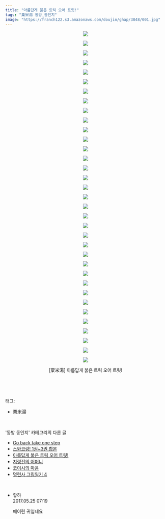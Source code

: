 ```yaml
---
title: "아름답게 붉은 트릭 오어 트릿!"
tags: "粟米湯 동방_동인지"
image: "https://franch122.s3.amazonaws.com/doujin/ghap/3048/001.jpg"
---
```

<div class="article">
<p style="text-align: center; clear: none; float: none;"><img src="{{ site.imgserver4 }}/ghap/3048/001.jpg"/></p>
<p style="text-align: center; clear: none; float: none;"><img src="{{ site.imgserver4 }}/ghap/3048/002.jpg"/></p>
<p style="text-align: center; clear: none; float: none;"><img src="{{ site.imgserver4 }}/ghap/3048/003.jpg"/></p>
<p style="text-align: center; clear: none; float: none;"><img src="{{ site.imgserver4 }}/ghap/3048/004.jpg"/></p>
<p style="text-align: center; clear: none; float: none;"><img src="{{ site.imgserver4 }}/ghap/3048/005.jpg"/></p>
<p style="text-align: center; clear: none; float: none;"><img src="{{ site.imgserver4 }}/ghap/3048/006.jpg"/></p>
<p style="text-align: center; clear: none; float: none;"><img src="{{ site.imgserver4 }}/ghap/3048/007.jpg"/></p>
<p style="text-align: center; clear: none; float: none;"><img src="{{ site.imgserver4 }}/ghap/3048/008.jpg"/></p>
<p style="text-align: center; clear: none; float: none;"><img src="{{ site.imgserver4 }}/ghap/3048/009.jpg"/></p>
<p style="text-align: center; clear: none; float: none;"><img src="{{ site.imgserver4 }}/ghap/3048/010.jpg"/></p>
<p style="text-align: center; clear: none; float: none;"><img src="{{ site.imgserver4 }}/ghap/3048/011.jpg"/></p>
<p style="text-align: center; clear: none; float: none;"><img src="{{ site.imgserver4 }}/ghap/3048/012.jpg"/></p>
<p style="text-align: center; clear: none; float: none;"><img src="{{ site.imgserver4 }}/ghap/3048/013.jpg"/></p>
<p style="text-align: center; clear: none; float: none;"><img src="{{ site.imgserver4 }}/ghap/3048/014.jpg"/></p>
<p style="text-align: center; clear: none; float: none;"><img src="{{ site.imgserver4 }}/ghap/3048/015.jpg"/></p>
<p style="text-align: center; clear: none; float: none;"><img src="{{ site.imgserver4 }}/ghap/3048/016.jpg"/></p>
<p style="text-align: center; clear: none; float: none;"><img src="{{ site.imgserver4 }}/ghap/3048/017.jpg"/></p>
<p style="text-align: center; clear: none; float: none;"><img src="{{ site.imgserver4 }}/ghap/3048/018.jpg"/></p>
<p style="text-align: center; clear: none; float: none;"><img src="{{ site.imgserver4 }}/ghap/3048/019.jpg"/></p>
<p style="text-align: center; clear: none; float: none;"><img src="{{ site.imgserver4 }}/ghap/3048/020.jpg"/></p>
<p style="text-align: center; clear: none; float: none;"><img src="{{ site.imgserver4 }}/ghap/3048/021.jpg"/></p>
<p style="text-align: center; clear: none; float: none;"><img src="{{ site.imgserver4 }}/ghap/3048/022.jpg"/></p>
<p style="text-align: center; clear: none; float: none;"><img src="{{ site.imgserver4 }}/ghap/3048/023.jpg"/></p>
<p style="text-align: center; clear: none; float: none;"><img src="{{ site.imgserver4 }}/ghap/3048/024.jpg"/></p>
<p style="text-align: center; clear: none; float: none;"><img src="{{ site.imgserver4 }}/ghap/3048/025.jpg"/></p>
<p style="text-align: center; clear: none; float: none;"><img src="{{ site.imgserver4 }}/ghap/3048/026.jpg"/></p>
<p style="text-align: center; clear: none; float: none;"><img src="{{ site.imgserver4 }}/ghap/3048/027.jpg"/></p>
<p style="text-align: center; clear: none; float: none;"><img src="{{ site.imgserver4 }}/ghap/3048/028.jpg"/></p>
<p style="text-align: center; clear: none; float: none;"><img src="{{ site.imgserver4 }}/ghap/3048/029.jpg"/></p>
<p style="text-align: center; clear: none; float: none;"><img src="{{ site.imgserver4 }}/ghap/3048/030.jpg"/></p>
<p style="text-align: center; clear: none; float: none;"><img src="{{ site.imgserver4 }}/ghap/3048/031.jpg"/></p>
<p style="text-align: center; clear: none; float: none;"><img src="{{ site.imgserver4 }}/ghap/3048/032.jpg"/></p>
<p style="text-align: center; clear: none; float: none;"><img src="{{ site.imgserver4 }}/ghap/3048/033.jpg"/></p>
<p style="text-align: center; clear: none; float: none;"><img src="{{ site.imgserver4 }}/ghap/3048/034.jpg"/></p>
<p style="text-align: center; clear: none; float: none;"><img src="{{ site.imgserver4 }}/ghap/3048/035.jpg"/></p>
<p style="text-align: center; clear: none; float: none;">[粟米湯] 아름답게 붉은 트릭 오어 트릿!</p>
<p><br/></p>
</div><br/>
<div class="tagTrail">
<p>태그: </p>
<ul>
<li>粟米湯</li>
</ul>
</div><br/>
<div class="another">
<p>'동방 동인지' 카테고리의 다른 글</p>
<ul>
<li><a href="/ghap_3050">Go back take one step</a></li>
<li><a href="/ghap_3049">스와코랑! 1권~3권 합본</a></li>
<li><a href="/ghap_3048">아름답게 붉은 트릭 오어 트릿!</a></li>
<li><a href="/ghap_3045">지령전의 어머니</a></li>
<li><a href="/ghap_3042">코이시의 마음</a></li>
<li><a href="/ghap_3037">명련사 그림일기 4</a></li>
</ul>
</div><br/>
<div class="cb_module cb_fluid">
<div class="cb_wrt cb_profile">
<div class="comment">
<ul>
<li class="cb_thumb_off" id="comment14997527">
<div class="cb_comment_area">
<div class="cb_info_area">
<div class="cb_section">
<span class="cb_nick_name">핳하</span>
</div>
<div class="cb_section">
<span class="cb_date">2017.05.25 07:19 </span>
</div>
</div>
<div class="cb_dsc_comment">
<p class="cb_dsc">
											메이린 귀엽네요
										</p>
</div>
</div></li>
</ul>
</div>
</div><!-- commentList close -->
</div><br/>
